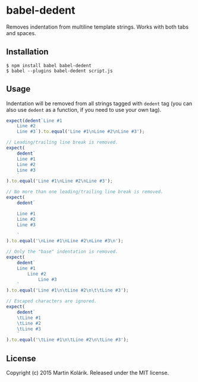 # babel-dedent

Removes indentation from multiline template strings. Works with both tabs and spaces.

## Installation

```
$ npm install babel babel-dedent
$ babel --plugins babel-dedent script.js
```

## Usage

Indentation will be removed from all strings tagged with `dedent` tag (you can also use `dedent` as a function, if you need to use your own tag).

```js
expect(dedent`Line #1
	Line #2
	Line #3`).to.equal('Line #1\nLine #2\nLine #3');

// Leading/trailing line break is removed.
expect(
	dedent`
	Line #1
	Line #2
	Line #3
	`
).to.equal('Line #1\nLine #2\nLine #3');

// No more than one leading/trailing line break is removed.
expect(
	dedent`

	Line #1
	Line #2
	Line #3

	`
).to.equal('\nLine #1\nLine #2\nLine #3\n');

// Only the "base" indentation is removed.
expect(
	dedent`
	Line #1
		Line #2
			Line #3
	`
).to.equal('Line #1\n\tLine #2\n\t\tLine #3');

// Escaped characters are ignored.
expect(
	dedent`
	\tLine #1
	\tLine #2
	\tLine #3
	`
).to.equal('\tLine #1\n\tLine #2\n\tLine #3');
```

## License
Copyright (c) 2015 Martin Kolárik. Released under the MIT license.

